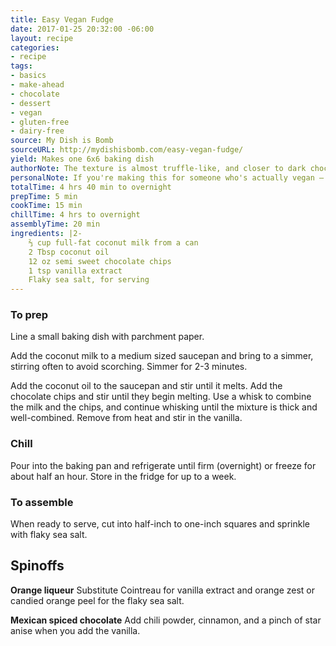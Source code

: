 ```yaml
---
title: Easy Vegan Fudge
date: 2017-01-25 20:32:00 -06:00
layout: recipe
categories:
- recipe
tags:
- basics
- make-ahead
- chocolate
- dessert
- vegan
- gluten-free
- dairy-free
source: My Dish is Bomb
sourceURL: http://mydishisbomb.com/easy-vegan-fudge/
yield: Makes one 6x6 baking dish
authorNote: The texture is almost truffle-like, and closer to dark chocolate than to milk chocolate. Even though the yield in this recipe is small, plan to give some away to friends and family. It’s super addictive and you’ll be popping those fudge squares in your mouth before you realize you’ve eating half the batch.
personalNote: If you're making this for someone who's actually vegan – as opposed to why we do, just because they taste delicious — make sure you're using vegan chocolate. It's harder to get than you might think, but we find it at Central Market.
totalTime: 4 hrs 40 min to overnight
prepTime: 5 min
cookTime: 15 min
chillTime: 4 hrs to overnight
assemblyTime: 20 min
ingredients: |2-
    ⅔ cup full-fat coconut milk from a can
    2 Tbsp coconut oil
    12 oz semi sweet chocolate chips
    1 tsp vanilla extract
    Flaky sea salt, for serving
---
```


### To prep
Line a small baking dish with parchment paper.

Add the coconut milk to a medium sized saucepan and bring to a simmer, stirring often to avoid scorching. Simmer for 2-3 minutes.

Add the coconut oil to the saucepan and stir until it melts. Add the chocolate chips and stir until they begin melting. Use a whisk to combine the milk and the chips, and continue whisking until the mixture is thick and well-combined.
Remove from heat and stir in the vanilla.

### Chill

Pour into the baking pan and refrigerate until firm (overnight) or freeze for about half an hour. Store in the fridge for up to a week.

### To assemble
When ready to serve, cut into half-inch to one-inch squares and sprinkle with flaky sea salt.

## Spinoffs

**Orange liqueur** Substitute Cointreau for vanilla extract and orange zest or candied orange peel for the flaky sea salt.

**Mexican spiced chocolate**
Add chili powder, cinnamon, and a pinch of star anise when you add the vanilla.
